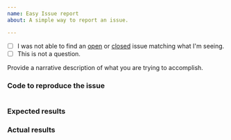 ```yaml
---
name: Easy Issue report
about: A simple way to report an issue.

---
```


- [ ] I was not able to find an [open](https://github.com/dragonbe/hibp/issues?q=is%3Aopen) or [closed](https://github.com/dragonbe/hibp/issues?q=is%3Aclosed) issue matching what I'm seeing.
 - [ ] This is not a question.

Provide a narrative description of what you are trying to accomplish.

### Code to reproduce the issue

<!-- Please provide the minimum code necessary to recreate the issue -->

```php
```

### Expected results

<!-- What do you think should have happened? -->

### Actual results

<!-- What did you actually observe? -->

